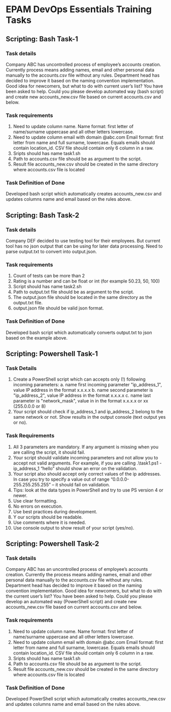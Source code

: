 # EPAM DevOps Essentials Training Tasks

## Scripting: Bash Task-1

### Task details

Company ABC has uncontrolled process of employee’s accounts creation. Currently process means adding names, email and other personal data manually to the accounts.csv file without any rules. Department head has decided to improve it based on the naming convention implementation. Good idea for newcomers, but what to do with current user’s list?
You have been asked to help. Could you please develop automated way (bash script) and create new accounts_new.csv file based on current accounts.csv and below.

### Task requirements

1. Need to update column name.
Name format: first letter of name/surname uppercase and all other letters lowercase.
2. Need to update column email with domain @abc.com
Email format: first letter from name and full surname, lowercase. Equals emails should contain location_id.
CSV file should contain only 6 column in a raw.
3. Sripts should has name task1.sh
4. Path to accounts.csv file should be as argument to the script.
5. Result file accounts_new.csv should be created in the same directory where accounts.csv file is located

### Task Definition of Done
Developed bash script which automatically creates accounts_new.csv and updates columns name and email based on the rules above.

## Scripting: Bash Task-2

### Task details

Company DEF decided to use testing tool for their employees. But current tool has no json output that can be using for later data processing.
Need to parse output.txt to convert into output.json.


### Task requirements

1. Count of tests can be more than 2
2. Rating is a number and can be float or int (for example 50.23, 50, 100)
3. Script should has name task2.sh
4. Path to output.txt file should be as argument to the script.
5. The output.json file should be located in the same directory as the output.txt file.
6. output.json file should be valid json format.

### Task Definition of Done
Developed bash script which automatically converts output.txt to json based on the example above.

## Scripting: Powershell Task-1

### Task Details
1. Create a PowerShell script which can accepts only (!) following incoming parameters:
    a. name first incoming parameter "ip_address_1", value IP address in the format x.x.x.x
    b. name second parameter is "ip_address_2", value IP address in the format x.x.x.x
    c. name last parameter is "network_mask", value in in the format x.x.x.x or xx (255.0.0.0 or 8)
2. Your script should check if ip_address_1 and ip_address_2 belong to the same network or not. Show results in the output console (text output yes or no).

### Task Requirements

1. All 3 parameters are mandatory. If any argument is missing when you are calling the script, it should fail.
2. Your script should validate incoming parameters and not allow you to accept not valid arguments. For example, if you are calling .\task1.ps1 -ip_address_1 “hello” should show an error on the validation.
3. Your script also should accept only correct values of the ip addresses. In case you try
to specify a value out of range “0.0.0.0-255.255.255.255” – it should fail on validation.
4. Tips: look at the data types in PowerShell and try to use PS version 4 or newer.
5. Use clear formatting.
6. No errors on execution.
7. Use best practices during development.
8. Y our scripts should be readable.
9. Use comments where it is needed.
10. Use console output to show result of your script (yes/no).


## Scripting: Powershell Task-2

### Task details

Company ABC has an uncontrolled process of employee’s accounts creation. Currently the process means
adding names, email and other personal data manually to the accounts.csv file without any rules.
Department head has decided to improve it based on the naming convention implementation.
Good idea for newcomers, but what to do with the current user’s list?
You have been asked to help. Could you please develop an automated way (PowerShell script) and create new accounts_new.csv file based on current accounts.csv and below.

### Task requirements

1. Need to update column name.
Name format: first letter of name/surname uppercase and all other letters lowercase.
2. Need to update column email with domain @abc.com
Email format: first letter from name and full surname, lowercase. Equals emails should contain location_id.
CSV file should contain only 6 column in a raw.
3. Sripts should has name task1.sh
4. Path to accounts.csv file should be as argument to the script.
5. Result file accounts_new.csv should be created in the same directory where accounts.csv file is located

### Task Definition of Done
Developed PowerShell script which automatically creates accounts_new.csv and updates columns name and email based on the rules above.
